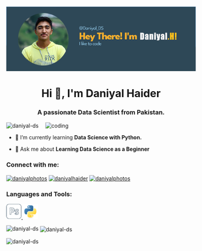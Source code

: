 ![logo](https://github.com/Daniyal-DS/Daniyal-DS/blob/main/Data%20Science%20banner.jpg)
<h1 align="center">Hi 👋, I'm Daniyal Haider</h1>
<h3 align="center">A passionate Data Scientist from Pakistan.</h3>
<img align="right" alt="coding" width="400" src="https://user-images.githubusercontent.com/55389276/140866485-8fb1c876-9a8f-4d6a-98dc-08c4981eaf70.gif">

<p align="left"> <img src="https://komarev.com/ghpvc/?username=daniyal-ds&label=Profile%20views&color=0e75b6&style=flat" alt="daniyal-ds" /> </p>

- 🌱 I’m currently learning **Data Science with Python.**

- 💬 Ask me about **Learning Data Science as a Beginner**


<h3 align="left">Connect with me:</h3>
<p align="left">
<a href="https://twitter.com/daniyalphotos" target="blank"><img align="center" src="https://raw.githubusercontent.com/rahuldkjain/github-profile-readme-generator/master/src/images/icons/Social/twitter.svg" alt="daniyalphotos" height="30" width="40" /></a>
<a href="https://fb.com/daniyalhaider" target="blank"><img align="center" src="https://raw.githubusercontent.com/rahuldkjain/github-profile-readme-generator/master/src/images/icons/Social/facebook.svg" alt="daniyalhaider" height="30" width="40" /></a>
<a href="https://instagram.com/daniyalphotos" target="blank"><img align="center" src="https://raw.githubusercontent.com/rahuldkjain/github-profile-readme-generator/master/src/images/icons/Social/instagram.svg" alt="daniyalphotos" height="30" width="40" /></a>
</p>

<h3 align="left">Languages and Tools:</h3>
<p align="left"> <a href="https://www.photoshop.com/en" target="_blank" rel="noreferrer"> <img src="https://raw.githubusercontent.com/devicons/devicon/master/icons/photoshop/photoshop-line.svg" alt="photoshop" width="40" height="40"/> </a> <a href="https://www.python.org" target="_blank" rel="noreferrer"> <img src="https://raw.githubusercontent.com/devicons/devicon/master/icons/python/python-original.svg" alt="python" width="40" height="40"/> </a> </p>

<p><img align="left" src="https://github-readme-stats.vercel.app/api/top-langs?username=daniyal-ds&show_icons=true&locale=en&layout=compact" alt="daniyal-ds" /></p>

<p>&nbsp;<img align="center" src="https://github-readme-stats.vercel.app/api?username=daniyal-ds&show_icons=true&locale=en" alt="daniyal-ds" /></p>

<p><img align="center" src="https://github-readme-streak-stats.herokuapp.com/?user=daniyal-ds&" alt="daniyal-ds" /></p>
